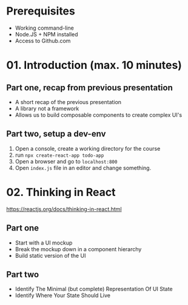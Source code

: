 # Prerequisites
- Working command-line
- Node.JS + NPM installed
- Access to Github.com


# 01. Introduction (max. 10 minutes)
## Part one, recap from previous presentation
- A short recap of the previous presentation
- A library not a framework
- Allows us to build composable components to create complex UI's

## Part two, setup a dev-env
1. Open a console, create a working directory for the course
2. run `npx create-react-app todo-app`
3. Open a browser and go to `localhost:800`
4. Open `index.js` file in an editor and change something.


# 02. Thinking in React
https://reactjs.org/docs/thinking-in-react.html
## Part one
- Start with a UI mockup
- Break the mockup down in a component hierarchy
- Build static version of the UI

## Part two
- Identify The Minimal (but complete) Representation Of UI State
- Identify Where Your State Should Live
